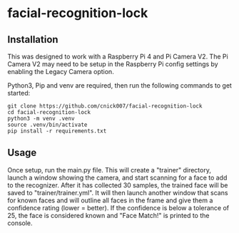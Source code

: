 # facial-recognition-lock
## Installation
This was designed to work with a Raspberry Pi 4 and Pi Camera V2. The Pi Camera V2 may need to be setup in the Raspberry Pi config settings by enabling the Legacy Camera option.

Python3, Pip and venv are required, then run the following commands to get started:
```
git clone https://github.com/cnick007/facial-recognition-lock
cd facial-recognition-lock
python3 -m venv .venv
source .venv/bin/activate
pip install -r requirements.txt
```

## Usage
Once setup, run the main.py file. This will create a "trainer" directory, launch a window showing the camera, and start scanning for a face to add to the recognizer. After it has collected 30 samples, the trained face will be saved to "trainer/trainer.yml". It will then launch another window that scans for known faces and will outline all faces in the frame and give them a confidence rating (lower = better). If the confidence is below a tolerance of 25, the face is considered known and "Face Match!" is printed to the console.
